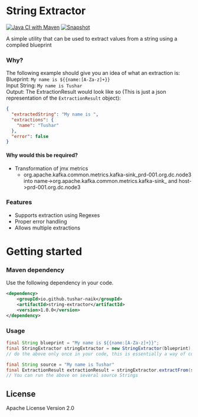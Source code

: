 # String Extractor 

[![Java CI with Maven](https://github.com/tushar-naik/string-extractor/actions/workflows/actions.yml/badge.svg)](https://github.com/tushar-naik/string-extractor/actions/workflows/actions.yml)
[![Snapshot](https://img.shields.io/nexus/s/io.github.tushar-naik/string-extractor?server=https%3A%2F%2Fs01.oss.sonatype.org)](https://s01.oss.sonatype.org/content/repositories/snapshots/io/github/tushar-naik/string-extractor/)

A simple utility that can be used to extract values from a string using a compiled blueprint

### Why?
The following example should give you an idea of what an extraction is:<br>
Blueprint: `My name is ${{name:[A-Za-z]+}}` <br>
Input String: `My name is Tushar` <br>
Output: The ExtractionResult would look like so (This is just a json representation of the `ExtractionResult` object): <br>
```json
{
  "extractedString": "My name is ",
  "extractions": {
    "name": "Tushar"
  },
  "error": false
}
```

#### Why would this be required?
- Transformation of jmx metrics
  - org.apache.kafka.common.metrics.kafka-sink_prd-001.org.dc.node3 into name->org.apache.kafka.common.metrics.kafka-sink_ and host->prd-001.org.dc.node3 
     

### Features
- Supports extraction using Regexes
- Proper error handling
- Allows multiple extractions


# Getting started
### Maven dependency
Use the following dependency in your code.
```xml
<dependency>
    <groupId>io.github.tushar-naik</groupId>
    <artifactId>string-extractor</artifactId>
    <version>1.0.0</version>
</dependency>
```

### Usage
```java
final String blueprint = "My name is ${{name:[A-Za-z]+}}";
final StringExtractor stringExtractor = new StringExtractor(blueprint); 
// do the above only once in your code, this is essentially a way of compiling the blueprint and the regexes involved

final String source = "My name is Tushar"
final ExtractionResult extractionResult = stringExtractor.extractFrom(source);
// You can run the above on several source Strings

```


## License
Apache License Version 2.0